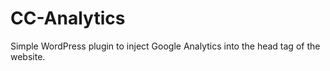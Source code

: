 # CC-Analytics
Simple WordPress plugin to inject Google Analytics into the head tag of the website.
